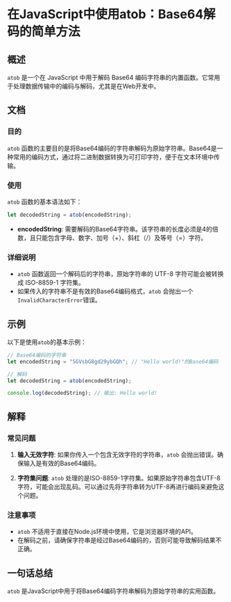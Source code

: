 <!--
Meta Description: # 在JavaScript中使用atob：Base64解码的简单方法 ## 概述 `atob` 是一个在 JavaScript 中用于解码 Base64 编码字符串的内置函数。它常用于处理数据传输中的编码与解码，尤其是在Web开发中。 ## 文档 ### 目的 `atob` 函数的主要目的是将Bas...
Meta Keywords: atob, encodedstring, javascript, let, decodedstring
-->

# 在JavaScript中使用atob：Base64解码的简单方法

## 概述
`atob` 是一个在 JavaScript 中用于解码 Base64 编码字符串的内置函数。它常用于处理数据传输中的编码与解码，尤其是在Web开发中。

## 文档
### 目的
`atob` 函数的主要目的是将Base64编码的字符串解码为原始字符串。Base64是一种常用的编码方式，通过将二进制数据转换为可打印字符，便于在文本环境中传输。

### 使用
`atob` 函数的基本语法如下：
```javascript
let decodedString = atob(encodedString);
```
- **encodedString**: 需要解码的Base64字符串。该字符串的长度必须是4的倍数，且只能包含字母、数字、加号（+）、斜杠（/）及等号（=）字符。

### 详细说明
- `atob` 函数返回一个解码后的字符串，原始字符串的 UTF-8 字符可能会被转换成 ISO-8859-1 字符集。
- 如果传入的字符串不是有效的Base64编码格式，`atob` 会抛出一个`InvalidCharacterError`错误。

## 示例
以下是使用`atob`的基本示例：

```javascript
// Base64编码的字符串
let encodedString = "SGVsbG8gd29ybGQh"; // "Hello world!"的Base64编码

// 解码
let decodedString = atob(encodedString);

console.log(decodedString); // 输出: Hello world!
```

## 解释
### 常见问题
1. **输入无效字符**: 如果你传入一个包含无效字符的字符串，`atob` 会抛出错误。确保输入是有效的Base64编码。
   
2. **字符集问题**: `atob` 处理的是ISO-8859-1字符集。如果原始字符串包含UTF-8字符，可能会出现乱码。可以通过先将字符串转为UTF-8再进行编码来避免这个问题。

### 注意事项
- `atob` 不适用于直接在Node.js环境中使用，它是浏览器环境的API。
- 在解码之前，请确保字符串是经过Base64编码的，否则可能导致解码结果不正确。

## 一句话总结
`atob` 是JavaScript中用于将Base64编码字符串解码为原始字符串的实用函数。